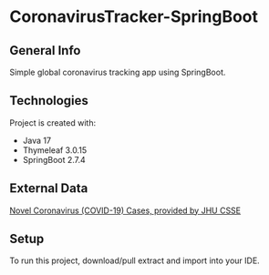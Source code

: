 # CoronavirusTracker-SpringBoot

## General Info
Simple global coronavirus tracking app using SpringBoot. 


## Technologies
Project is created with: 
* Java 17 
* Thymeleaf 3.0.15
* SpringBoot 2.7.4

## External Data
[Novel Coronavirus (COVID-19) Cases, provided by JHU CSSE](https://raw.githubusercontent.com/CSSEGISandData/COVID-19/master/csse_covid_19_data/csse_covid_19_time_series/time_series_covid19_confirmed_global.csv)


## Setup

To run this project, download/pull extract and import into your IDE.
